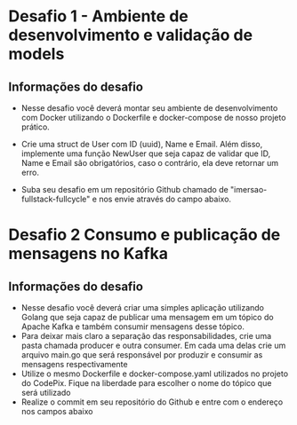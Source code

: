 # Desafio 1 - Ambiente de desenvolvimento e validação de models

## Informações do desafio

- Nesse desafio você deverá montar seu ambiente de desenvolvimento com Docker utilizando o Dockerfile e docker-compose de nosso projeto prático.


- Crie uma struct de User com ID (uuid), Name e Email. Além disso, implemente uma função NewUser que seja capaz de validar que ID, Name e Email são obrigatórios, caso o contrário, ela deve retornar um erro.

- Suba seu desafio em um repositório Github chamado de "imersao-fullstack-fullcycle" e nos envie através do campo abaixo.

# Desafio 2 Consumo e publicação de mensagens no Kafka

## Informações do desafio

- Nesse desafio você deverá criar uma simples aplicação utilizando Golang que seja capaz de publicar uma mensagem em um tópico do Apache Kafka e também consumir mensagens desse tópico.
- Para deixar mais claro a separação das responsabilidades, crie uma pasta chamada producer e outra consumer. Em cada uma delas crie um arquivo main.go que será responsável por produzir e consumir as mensagens respectivamente
- Utilize o mesmo Dockerfile e docker-compose.yaml utilizados no projeto do CodePix. Fique na liberdade para escolher o nome do tópico que será utilizado
- Realize o commit em seu repositório do Github e entre com o endereço nos campos abaixo